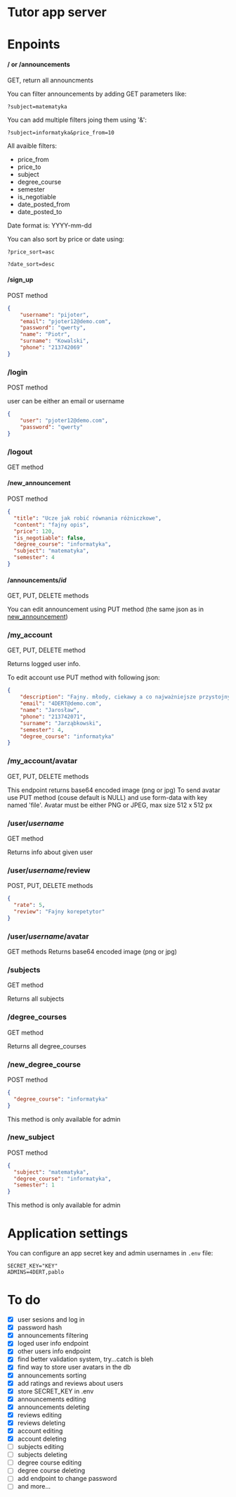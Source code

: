 # Tutor app server

# Enpoints
#### / or /announcements
GET, return all announcments

You can filter announcements by adding GET parameters like:
```
?subject=matematyka
```
You can add multiple filters joing them using '&':
```
?subject=informatyka&price_from=10
```

All avaible filters:
 - price_from
 - price_to
 - subject
 - degree_course
 - semester
 - is_negotiable
 - date_posted_from
 - date_posted_to

Date format is: YYYY-mm-dd

You can also sort by price or date using:
```
?price_sort=asc
```
```
?date_sort=desc
```

#### /sign_up
POST method
```json
{
    "username": "pijoter",
    "email": "pjoter12@demo.com",
    "password": "qwerty",
    "name": "Piotr",
    "surname": "Kowalski",
    "phone": "213742069"
}
```

### /login
POST method

user can be either an email or username
```json
{
    "user": "pjoter12@demo.com",
    "password": "qwerty"
}
```

### /logout
GET method


#### /new_announcement
POST method
```json
{
  "title": "Ucze jak robić równania różniczkowe",
  "content": "fajny opis",
  "price": 120,
  "is_negotiable": false,
  "degree_course": "informatyka",
  "subject": "matematyka",
  "semester": 4
}
```

#### /announcements/*id*
GET, PUT, DELETE methods

You can edit announcement using PUT method (the same json as in [new_announcement](#new_announcement))

### /my_account  
GET, PUT, DELETE method

Returns logged user info.

To edit account use PUT method with following json:
```json
{
    "description": "Fajny. młody, ciekawy a co najważniejsze przystojny chłopak",
    "email": "4DERT@demo.com",
    "name": "Jarosław",
    "phone": "213742071",
    "surname": "Jarząbkowski",
    "semester": 4,
    "degree_course": "informatyka"
}
```

### /my_account/avatar
GET, PUT, DELETE methods

This endpoint returns base64 encoded image (png or jpg)
To send avatar use PUT method (couse default is NULL) and use form-data with key named 'file'.
Avatar must be either PNG or JPEG, max size 512 x 512 px

### /user/*username*
GET method

Returns info about given user


### /user/*username*/review
POST, PUT, DELETE methods
```json
{
  "rate": 5,
  "review": "Fajny korepetytor"
}
```

### /user/*username*/avatar
GET methods
Returns base64 encoded image (png or jpg)

### /subjects
GET method

Returns all subjects

### /degree_courses
GET method

Returns all degree_courses

### /new_degree_course
POST method
```json
{
  "degree_course": "informatyka"
}
```
This method is only available for admin

### /new_subject
POST method
```json
{
  "subject": "matematyka",
  "degree_course": "informatyka",
  "semester": 1
}
```
This method is only available for admin

# Application settings
You can configure an app secret key and admin usernames in `.env` file:
```.env
SECRET_KEY="KEY"
ADMINS=4DERT,pablo
```

# To do
 - [x] user sesions and log in
 - [x] password hash
 - [x] announcements filtering
 - [x] loged user info endpoint
 - [x] other users info endpoint
 - [x] find better validation system, try...catch is bleh
 - [x] find way to store user avatars in the db
 - [x] announcements sorting
 - [x] add ratings and reviews about users
 - [x] store SECRET_KEY in .env
 - [x] announcements editing
 - [x] announcements deleting
 - [x] reviews editing
 - [x] reviews deleting
 - [x] account editing
 - [x] account deleting
 - [ ] subjects editing
 - [ ] subjects deleting
 - [ ] degree course editing
 - [ ] degree course deleting
 - [ ] add endpoint to change password
 - [ ] and more...
